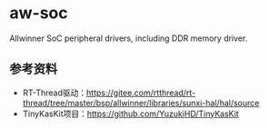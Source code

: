 # aw-soc

Allwinner SoC peripheral drivers, including DDR memory driver.

## 参考资料

- RT-Thread驱动：https://gitee.com/rtthread/rt-thread/tree/master/bsp/allwinner/libraries/sunxi-hal/hal/source
- TinyKasKit项目：https://github.com/YuzukiHD/TinyKasKit
